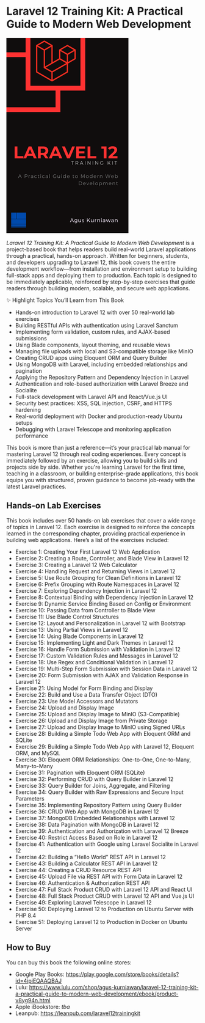# Laravel 12 Training Kit: A Practical Guide to Modern Web Development

<img src="images/thumbnail.png"  width="320">

*Laravel 12 Training Kit: A Practical Guide to Modern Web Development* is a project-based book that helps readers build real-world Laravel applications through a practical, hands-on approach. Written for beginners, students, and developers upgrading to Laravel 12, this book covers the entire development workflow—from installation and environment setup to building full-stack apps and deploying them to production. Each topic is designed to be immediately applicable, reinforced by step-by-step exercises that guide readers through building modern, scalable, and secure web applications.

✨ Highlight Topics You’ll Learn from This Book

* Hands-on introduction to Laravel 12 with over 50 real-world lab exercises
* Building RESTful APIs with authentication using Laravel Sanctum
* Implementing form validation, custom rules, and AJAX-based submissions
* Using Blade components, layout theming, and reusable views
* Managing file uploads with local and S3-compatible storage like MinIO
* Creating CRUD apps using Eloquent ORM and Query Builder
* Using MongoDB with Laravel, including embedded relationships and pagination
* Applying the Repository Pattern and Dependency Injection in Laravel
* Authentication and role-based authorization with Laravel Breeze and Socialite
* Full-stack development with Laravel API and React/Vue.js UI
* Security best practices: XSS, SQL injection, CSRF, and HTTPS hardening
* Real-world deployment with Docker and production-ready Ubuntu setups
* Debugging with Laravel Telescope and monitoring application performance


This book is more than just a reference—it’s your practical lab manual for mastering Laravel 12 through real coding experiences. Every concept is immediately followed by an exercise, allowing you to build skills and projects side by side. Whether you're learning Laravel for the first time, teaching in a classroom, or building enterprise-grade applications, this book equips you with structured, proven guidance to become job-ready with the latest Laravel practices.



## Hands-on Lab Exercises

This book includes over 50 hands-on lab exercises that cover a wide range of topics in Laravel 12. Each exercise is designed to reinforce the concepts learned in the corresponding chapter, providing practical experience in building web applications. Here’s a list of the exercises included:

* Exercise 1: Creating Your First Laravel 12 Web Application
* Exercise 2: Creating a Route, Controller, and Blade View in Laravel 12
* Exercise 3: Creating a Laravel 12 Web Calculator
* Exercise 4: Handling Request and Returning Views in Laravel 12
* Exercise 5: Use Route Grouping for Clean Definitions in Laravel 12
* Exercise 6: Prefix Grouping with Route Namespaces in Laravel 12
* Exercise 7: Exploring Dependency Injection in Laravel 12
* Exercise 8: Contextual Binding with Dependency Injection in Laravel 12
* Exercise 9: Dynamic Service Binding Based on Config or Environment
* Exercise 10: Passing Data from Controller to Blade View
* Exercise 11: Use Blade Control Structures
* Exercise 12: Layout and Personalization in Laravel 12 with Bootstrap
* Exercise 13: Using Partial Views in Laravel 12
* Exercise 14: Using Blade Components in Laravel 12
* Exercise 15: Implementing Light and Dark Themes in Laravel 12
* Exercise 16: Handle Form Submission with Validation in Laravel 12
* Exercise 17: Custom Validation Rules and Messages in Laravel 12
* Exercise 18: Use Regex and Conditional Validation in Laravel 12
* Exercise 19: Multi-Step Form Submission with Session Data in Laravel 12
* Exercise 20: Form Submission with AJAX and Validation Response in Laravel 12
* Exercise 21: Using Model for Form Binding and Display
* Exercise 22: Build and Use a Data Transfer Object (DTO)
* Exercise 23: Use Model Accessors and Mutators
* Exercise 24: Upload and Display Image
* Exercise 25: Upload and Display Image to MinIO (S3-Compatible)
* Exercise 26: Upload and Display Image from Private Storage
* Exercise 27: Upload and Display Image to MinIO using Signed URLs
* Exercise 28: Building a Simple Todo Web App with Eloquent ORM and SQLite
* Exercise 29: Building a Simple Todo Web App with Laravel 12, Eloquent ORM, and MySQL
* Exercise 30: Eloquent ORM Relationships: One-to-One, One-to-Many, Many-to-Many
* Exercise 31: Pagination with Eloquent ORM (SQLite)
* Exercise 32: Performing CRUD with Query Builder in Laravel 12
* Exercise 33: Query Builder for Joins, Aggregate, and Filtering
* Exercise 34: Query Builder with Raw Expressions and Secure Input Parameters
* Exercise 35: Implementing Repository Pattern using Query Builder
* Exercise 36: CRUD Web App with MongoDB in Laravel 12
* Exercise 37: MongoDB Embedded Relationships with Laravel 12
* Exercise 38: Data Pagination with MongoDB in Laravel 12
* Exercise 39: Authentication and Authorization with Laravel 12 Breeze
* Exercise 40: Restrict Access Based on Role in Laravel 12
* Exercise 41: Authentication with Google using Laravel Socialite in Laravel 12
* Exercise 42: Building a “Hello World” REST API in Laravel 12
* Exercise 43: Building a Calculator REST API in Laravel 12
* Exercise 44: Creating a CRUD Resource REST API
* Exercise 45: Upload File via REST API with Form Data in Laravel 12
* Exercise 46: Authentication & Authorization REST API
* Exercise 47: Full Stack Product CRUD with Laravel 12 API and React UI
* Exercise 48: Full Stack Product CRUD with Laravel 12 API and Vue.js UI
* Exercise 49: Exploring Laravel Telescope in Laravel 12
* Exercise 50: Deploying Laravel 12 to Production on Ubuntu Server with PHP 8.4
* Exercise 51: Deploying Laravel 12 to Production in Docker on Ubuntu Server


## How to Buy

You can buy this book the following online stores:

* Google Play Books: https://play.google.com/store/books/details?id=4ipiEQAAQBAJ 
* Lulu: https://www.lulu.com/shop/agus-kurniawan/laravel-12-training-kit-a-practical-guide-to-modern-web-development/ebook/product-v8yg94n.html
* Apple iBookstore: *tba*
* Leanpub: https://leanpub.com/laravel12trainingkit